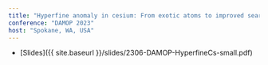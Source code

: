 ```yaml
---
title: "Hyperfine anomaly in cesium: From exotic atoms to improved searches for new physics"
conference: "DAMOP 2023"
host: "Spokane, WA, USA"
---
```

* [Slides]({{ site.baseurl }}/slides/2306-DAMOP-HyperfineCs-small.pdf)
